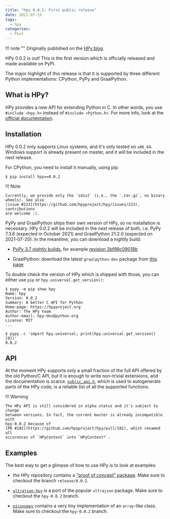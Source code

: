 ```yaml
---
title: "hpy 0.0.2: First public release"
date: 2021-07-15
tags:
  - hpy
categories:
  - Post
---
```


!!! note ""
    Originally published on the [HPy blog](https://hpyproject.org/blog/posts/2021/07/hpy-0.0.2-first-public-release/).

HPy 0.0.2 is out! This is the first version which is officially released and
made available on PyPI.

The major highlight of this release is that it is supported by three different
Python implementations: CPython, PyPy and GraalPython.

<!-- more -->

## What is HPy?

HPy provides a new API for extending Python in C. In other words, you use
`#include <hpy.h>` instead of `#include <Python.h>`. For more info, look at
the
[official documentation](https://docs.hpyproject.org/en/latest/overview.html).

## Installation

HPy 0.0.2 only supports Linux systems, and it's only tested on
`x86_64`. Windows support is already present on master, and it will be
included in the next release.

For CPython, you need to install it manually, using pip:

```
$ pip install hpy==0.0.2
```

!!! Note

    Currently, we provide only the `sdist` (i.e., the `.tar.gz`, no binary
    wheels). See also
    [issue #223](https://github.com/hpyproject/hpy/issues/223), contributions
    are welcome :).

PyPy and GraalPython ships their own version of HPy, so no installation is
necessary. HPy 0.0.2 will be included in the next release of both, i.e. PyPy
7.3.6 (expected in October 2021) and GraalPython 21.2.0 (expected on
2021-07-20). In the meantime, you can download a nightly build:

- [PyPy 3.7 nightly builds](http://buildbot.pypy.org/nightly/py3.7/), for example [revision 3bf99c09018b](http://buildbot.pypy.org/nightly/py3.7/pypy-c-jit-102761-3bf99c09018b-linux64.tar.bz2)

- GraalPython: download the latest `graalpython-dev` package from
  [this page](https://github.com/graalvm/graalvm-ce-dev-builds/releases)

To double check the version of HPy which is shipped with those, you can either
use `pip` or `hpy.universal.get_version()`:

```
$ pypy -m pip show hpy
Name: hpy
Version: 0.0.2
Summary: A better C API for Python
Home-page: https://hpyproject.org
Author: The HPy team
Author-email: hpy-dev@python.org
License: MIT
...

$ pypy -c 'import hpy.universal; print(hpy.universal.get_version()[0])'
0.0.2
```

## API

At the moment HPy supports only a small fraction of the full API offered by
the old Python/C API, but it is enough to write non-trivial extensions, and
the documentation is
scarce. [`public_api.h`](https://github.com/hpyproject/hpy/blob/release/0.0.2/hpy/tools/autogen/public_api.h#L107-L288),
which is used to autogenerate parts of the HPy code, is a reliable list of all
the supported functions.

!!! Warning

    The HPy API is still considered in alpha status and it's subject to change
    between versions. In fact, the current master is already incompatible with
    hpy-0.0.2 because of
    [PR #182](https://github.com/hpyproject/hpy/pull/182), which renamed all
    occurences of `HPyContext` into `HPyContext*`.

## Examples

The best way to get a glimpse of how to use HPy is to look at examples:

- the HPy repository contains a
  ["proof of concept" package](https://github.com/hpyproject/hpy/tree/release/0.0.2/proof-of-concept).
  Make sure to checkout the branch `release/0.0.2`.

- [`ultrajson-hpy`](https://github.com/hpyproject/ultrajson-hpy/tree/hpy-0.0.2)
  is a port of the popular `ultrajson` package. Make sure to checkout the
  `hpy-0.0.2` branch.

- [`piconumpy`](https://github.com/hpyproject/piconumpy/tree/hpy-0.0.2)
  contains a very tiny implementation of an `array`-like class. Make sure to
  checkout the `hpy-0.0.2` branch.

